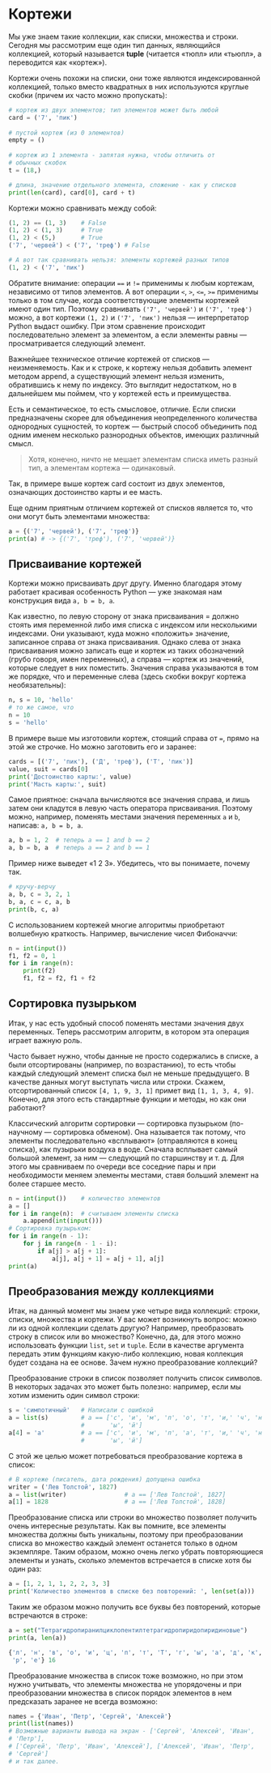 # Кортежи

Мы уже знаем такие коллекции, как списки, множества и строки. Сегодня мы рассмотрим еще один тип данных, являющийся коллекцией, который называется **tuple** (читается «тюпл» или «тьюпл», а переводится как «кортеж»).

Кортежи очень похожи на списки, они тоже являются индексированной коллекцией, только вместо квадратных в них используются круглые скобки (причем их часто можно пропускать):

```python
# кортеж из двух элементов; тип элементов может быть любой
card = ('7', 'пик')      	 
     	 
# пустой кортеж (из 0 элементов)
empty = ()
 
# кортеж из 1 элемента - запятая нужна, чтобы отличить от
# обычных скобок
t = (18,)

# длина, значение отдельного элемента, сложение - как у списков
print(len(card), card[0], card + t)
```

Кортежи можно сравнивать между собой:

```python
(1, 2) == (1, 3)	# False
(1, 2) < (1, 3) 	# True
(1, 2) < (5,)   	# True
('7', 'червей') < ('7', 'треф')	# False

# А вот так сравнивать нельзя: элементы кортежей разных типов
(1, 2) < ('7', 'пик')
```

Обратите внимание: операции `==` и `!=` применимы к любым кортежам, независимо от типов элементов. А вот операции `<`, `>`, `<=`, `>=` применимы только в том случае, когда соответствующие элементы кортежей имеют один тип. Поэтому сравнивать `('7', 'червей')` и `('7', 'треф')` можно, а вот кортежи `(1, 2)` и `('7', 'пик')` нельзя — интерпретатор Python выдаст ошибку. При этом сравнение происходит последовательно элемент за элементом, а если элементы равны — просматривается следующий элемент.

Важнейшее техническое отличие кортежей от списков — неизменяемость. Как и к строке, к кортежу нельзя добавить элемент методом append, а существующий элемент нельзя изменить, обратившись к нему по индексу. Это выглядит недостатком, но в дальнейшем мы поймем, что у кортежей есть и преимущества.

Есть и семантическое, то есть смысловое, отличие. Если списки предназначены скорее для объединения неопределенного количества однородных сущностей, то кортеж — быстрый способ объединить под одним именем несколько разнородных объектов, имеющих различный смысл.

> Хотя, конечно, ничто не мешает элементам списка иметь разный тип, а элементам кортежа — одинаковый.

Так, в примере выше кортеж card состоит из двух элементов, означающих достоинство карты и ее масть.

Еще одним приятным отличием кортежей от списков является то, что они могут быть элементами множества:

```python
a = {('7', 'червей'), ('7', 'треф')}
print(a) # -> {('7', 'треф'), ('7', 'червей')}
```

## Присваивание кортежей

Кортежи можно присваивать друг другу. Именно благодаря этому работает красивая особенность Python — уже знакомая нам конструкция вида `a, b = b, a`.

Как известно, по левую сторону от знака присваивания = должно стоять имя переменной либо имя списка с индексом или несколькими индексами. Они указывают, куда можно «положить» значение, записанное справа от знака присваивания. Однако слева от знака присваивания можно записать еще и кортеж из таких обозначений (грубо говоря, имен переменных), а справа — кортеж из значений, которые следует в них поместить. Значения справа указываются в том же порядке, что и переменные слева (здесь скобки вокруг кортежа необязательны):

```python
n, s = 10, 'hello'
# то же самое, что
n = 10
s = 'hello'
```

В примере выше мы изготовили кортеж, стоящий справа от `=`, прямо на этой же строчке. Но можно заготовить его и заранее:

```python
cards = [('7', 'пик'), ('Д', 'треф'), ('Т', 'пик')]
value, suit = cards[0]
print('Достоинство карты:', value)
print('Масть карты:', suit)
```

Самое приятное: сначала вычисляются все значения справа, и лишь затем они кладутся в левую часть оператора присваивания. Поэтому можно, например, поменять местами значения переменных `a` и `b`, написав: `a, b = b, a`.

```python
a, b = 1, 2  # теперь a == 1 and b == 2
a, b = b, a  # теперь a == 2 and b == 1
```

Пример ниже выведет «1 2 3». Убедитесь, что вы понимаете, почему так.

```python
# кручу-верчу
a, b, с = 3, 2, 1
b, a, c = c, a, b
print(b, c, a)
```

С использованием кортежей многие алгоритмы приобретают волшебную краткость. Например, вычисление чисел Фибоначчи:

```python
n = int(input())
f1, f2 = 0, 1
for i in range(n):
    print(f2)
    f1, f2 = f2, f1 + f2
```

## Сортировка пузырьком

Итак, у нас есть удобный способ поменять местами значения двух переменных. Теперь рассмотрим алгоритм, в котором эта операция играет важную роль.

Часто бывает нужно, чтобы данные не просто содержались в списке, а были отсортированы (например, по возрастанию), то есть чтобы каждый следующий элемент списка был не меньше предыдущего. В качестве данных могут выступать числа или строки. Скажем, отсортированный список `[4, 1, 9, 3, 1]` примет вид `[1, 1, 3, 4, 9]`. Конечно, для этого есть стандартные функции и методы, но как они работают?

Классический алгоритм сортировки — сортировка пузырьком (по-научному — сортировка обменом). Она называется так потому, что элементы последовательно «всплывают» (отправляются в конец списка), как пузырьки воздуха в воде. Сначала всплывает самый большой элемент, за ним — следующий по старшинству и т. д. Для этого мы сравниваем по очереди все соседние пары и при необходимости меняем элементы местами, ставя больший элемент на более старшее место.

```python
n = int(input())	# количество элементов
a = []
for i in range(n):  # считываем элементы списка
    a.append(int(input()))
# Сортировка пузырьком:
for i in range(n - 1):
    for j in range(n - 1 - i):
        if a[j] > a[j + 1]:
            a[j], a[j + 1] = a[j + 1], a[j]
print(a)
```

## Преобразования между коллекциями

Итак, на данный момент мы знаем уже четыре вида коллекций: строки, списки, множества и кортежи. У вас может возникнуть вопрос: можно ли из одной коллекции сделать другую? Например, преобразовать строку в список или во множество? Конечно, да, для этого можно использовать функции `list`, `set` и `tuple`. Если в качестве аргумента передать этим функциям какую-либо коллекцию, новая коллекция будет создана на ее основе.
Зачем нужно преобразование коллекций?

Преобразование строки в список позволяет получить список символов. В некоторых задачах это может быть полезно: например, если мы хотим изменить один символ строки:

```python
s = 'симпотичный'   # Написали с ошибкой
a = list(s)     	# a == ['с', 'и', 'м', 'п', 'о', 'т', 'и,' 'ч', 'н',
                    #       'ы', 'й']
a[4] = 'а'      	# a == ['с', 'и', 'м', 'п', 'а', 'т', 'и,' 'ч', 'н',
                    #       'ы', 'й']
```

С этой же целью может потребоваться преобразование кортежа в список:

```python
# В кортеже (писатель, дата рождения) допущена ошибка
writer = ('Лев Толстой', 1827)
a = list(writer)            	# a == ['Лев Толстой', 1827]
a[1] = 1828                 	# a == ['Лев Толстой', 1828]
```

Преобразование списка или строки во множество позволяет получить очень интересные результаты. Как вы помните, все элементы множества должны быть уникальны, поэтому при преобразовании списка во множество каждый элемент останется только в одном экземпляре. Таким образом, можно очень легко убрать повторяющиеся элементы и узнать, сколько элементов встречается в списке хотя бы один раз:

```python
a = [1, 2, 1, 1, 2, 2, 3, 3]
print('Количество элементов в списке без повторений: ', len(set(a)))
```

Таким же образом можно получить все буквы без повторений, которые встречаются в строке:
```python
a = set("Тетрагидропиранилциклопентилтетрагидропиридопиридиновые")
print(a, len(a))

{'л', 'н', 'в', 'о', 'и', 'ц', 'п', 'т', 'Т', 'г', 'ы', 'а', 'д', 'к',
 'р', 'е'} 16
```

Преобразование множества в список тоже возможно, но при этом нужно учитывать, что элементы множества не упорядочены и при преобразовании множества в список порядок элементов в нем предсказать заранее не всегда возможно:

```python
names = {'Иван', 'Петр', 'Сергей', 'Алексей'}
print(list(names))
# Возможные варианты вывода на экран - ['Сергей', 'Алексей', 'Иван',
# 'Петр'],
# ['Сергей', 'Петр', 'Иван', 'Алексей'], ['Алексей', 'Иван', 'Петр',
# 'Сергей']
# и так далее.
```
